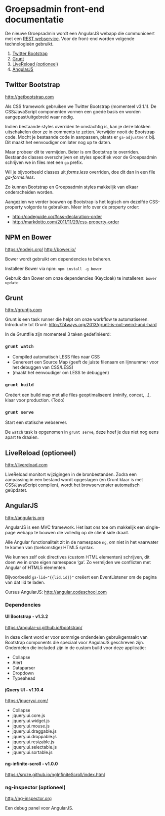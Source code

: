 # Groepsadmin front-end documentatie

De nieuwe Groepsadmin wordt een AngularJS webapp die communiceert met een [REST webservice](https://github.com/ScoutsGidsenVL/groepsadmin-client/blob/master/docs/api.md). Voor de front-end worden volgende technologieën gebruikt.

1. [Twitter Bootstrap](#twitter-bootstrap)
2. [Grunt](#grunt)
3. [LiveReload (optioneel)](#livereload-optioneel)
4. [AngularJS](#angularjs)



## Twitter Bootstrap

<http://getbootstrap.com>

Als CSS framework gebruiken we Twitter Bootstrap (momenteel v3.1.1). De CSS/JavaScript componenten vormen een goede basis en worden aangepast/uitgebreid waar nodig.

Indien bestaande styles overriden te omslachtig is, kan je deze blokken uitschakelen door ze in comments te zetten. Verwijder nooit de Bootstrap code. Mocht je bestaande code in aanpassen, plaats er `ga-adjustment` bij. Dit maakt het eenvoudiger om later nog up te daten.

Maar probeer dit te vermijden. Beter is om Bootstrap te overriden. Bestaande classes overschrijven en styles specifiek voor de Groepsadmin schrijven we in files met een `ga` prefix.

Wil je bijvoorbeeld classes uit *forms.less* overriden, doe dit dan in een file *ga-forms.less*.

Zo kunnen Bootstrap en Groepsadmin styles makkelijk van elkaar onderscheiden worden.

Aangezien we verder bouwen op Bootstrap is het logisch om dezelfde CSS-property volgorde te gebruiken.
Meer info over de property order:

* <http://codeguide.co/#css-declaration-order>
* <http://markdotto.com/2011/11/29/css-property-order>



## NPM en Bower

<https://nodejs.org/>
<http://bower.io/>

Bower wordt gebruikt om dependencies te beheren.

Installeer Bower via npm: `npm install -g bower`

Gebruik dan Bower om onze dependencies (Keycloak) te installeren: `bower update`



## Grunt

<http://gruntjs.com>

Grunt is een task runner die helpt om onze workflow te automatiseren.
Introductie tot Grunt: <http://24ways.org/2013/grunt-is-not-weird-and-hard>

In de Gruntfile zijn momenteel 3 taken gedefiniëerd:


### `grunt watch`

* Compiled automatisch LESS files naar CSS
* Genereert een Source Map (geeft de juiste filenaam en lijnnummer voor het debuggen van CSS/LESS)
* (maakt het eenvoudiger om LESS te debuggen)


### `grunt build`

Creëert een build map met alle files geoptimaliseerd (minify, concat, ..), klaar voor production. (Todo)


### `grunt serve`

Start een statische webserver.

De `watch` task is opgenomen in `grunt serve`, deze hoef je dus niet nog eens apart te draaien.



## LiveReload (optioneel)

<http://livereload.com>

LiveReload monitort wijzigingen in de bronbestanden. Zodra een aanpassing in een bestand wordt opgeslagen (en Grunt klaar is met CSS/JavaScript compilen), wordt het browservenster automatisch geüpdatet.



## AngularJS

<http://angularjs.org>

AngularJS is een MVC framework. Het laat ons toe om makkelijk een single-page webapp te bouwen die volledig op de client side draait.

Alle Angular functionaliteit zit in de namespace `ng`, om niet in het vaarwater te komen van (toekomstige) HTML5 syntax.

We kunnen zelf ook directives (custom HTML elementen) schrijven, dit doen we in onze eigen namespace ‘ga’. Zo vermijden we conflicten met Angular of HTML5 elementen.

Bijvoorbeeld `ga-lid="{{lid.id}}"` creëert een EventListener om de pagina van dat lid te laden.

Cursus AngularJS: <http://angular.codeschool.com>

### Dependencies
#### UI Bootstrap - v1.3.2

<https://angular-ui.github.io/bootstrap/>

In deze client word er voor sommige ondendelen gebruikgemaakt van Bootstrap components die speciaal voor AngularJS geschreven zijn.
Onderdelen die included zijn in de custom build voor deze applicatie:
* Collapse
* Alert
* Dataparser
* Dropdown
* Typeahead

#### jQuery UI - v1.10.4

<https://jqueryui.com/>

* Collapse
* jquery.ui.core.js
* jquery.ui.widget.js
* jquery.ui.mouse.js
* jquery.ui.draggable.js
* jquery.ui.droppable.js
* jquery.ui.resizable.js
* jquery.ui.selectable.js 
* jquery.ui.sortable.js

#### ng-infinite-scroll - v1.0.0

<https://sroze.github.io/ngInfiniteScroll/index.html>

### ng-inspector (optioneel)

<http://ng-inspector.org>

Een debug panel voor AngularJS.
